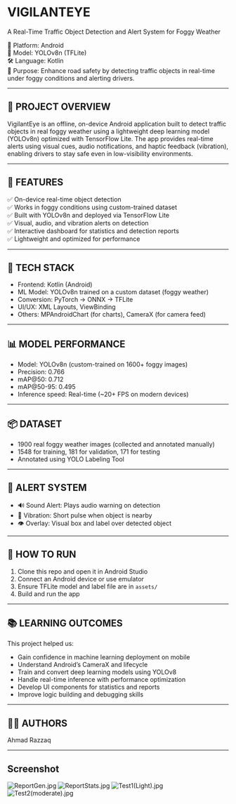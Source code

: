 VIGILANTEYE
============

A Real-Time Traffic Object Detection and Alert System for Foggy Weather

📱 Platform: Android  
🧠 Model: YOLOv8n (TFLite)  
🛠 Language: Kotlin  
🎯 Purpose: Enhance road safety by detecting traffic objects in real-time under foggy conditions and alerting drivers.

---

📌 PROJECT OVERVIEW
-------------------
VigilantEye is an offline, on-device Android application built to detect traffic objects in real foggy weather using a lightweight deep learning model (YOLOv8n) optimized with TensorFlow Lite. The app provides real-time alerts using visual cues, audio notifications, and haptic feedback (vibration), enabling drivers to stay safe even in low-visibility environments.

---

🧪 FEATURES
-----------
✅ On-device real-time object detection  
✅ Works in foggy conditions using custom-trained dataset  
✅ Built with YOLOv8n and deployed via TensorFlow Lite  
✅ Visual, audio, and vibration alerts on detection  
✅ Interactive dashboard for statistics and detection reports  
✅ Lightweight and optimized for performance

---

🧰 TECH STACK
-------------
- Frontend: Kotlin (Android)
- ML Model: YOLOv8n trained on a custom dataset (foggy weather)
- Conversion: PyTorch → ONNX → TFLite
- UI/UX: XML Layouts, ViewBinding
- Others: MPAndroidChart (for charts), CameraX (for camera feed)

---

📊 MODEL PERFORMANCE
---------------------
- Model: YOLOv8n (custom-trained on 1600+ foggy images)
- Precision: 0.766
- mAP@50: 0.712
- mAP@50-95: 0.495
- Inference speed: Real-time (~20+ FPS on modern devices)

---

📦 DATASET
-----------
- 1900 real foggy weather images (collected and annotated manually)
- 1548 for training, 181 for validation, 171 for testing
- Annotated using YOLO Labeling Tool

---

📣 ALERT SYSTEM
----------------
- 🔊 Sound Alert: Plays audio warning on detection
- 📳 Vibration: Short pulse when object is nearby
- 👁 Overlay: Visual box and label over detected object

---

📌 HOW TO RUN
-------------
1. Clone this repo and open it in Android Studio
2. Connect an Android device or use emulator
3. Ensure TFLite model and label file are in `assets/`
4. Build and run the app

---

📚 LEARNING OUTCOMES
---------------------
This project helped us:
- Gain confidence in machine learning deployment on mobile
- Understand Android’s CameraX and lifecycle
- Train and convert deep learning models using YOLOv8
- Handle real-time inference with performance optimization
- Develop UI components for statistics and reports
- Improve logic building and debugging skills

---

👨‍💻 AUTHORS
------------
Ahmad Razzaq

---
Screenshot
-----------
![ReportGen.jpg](..%2F8th%20FYP%20Report%2FConference%20Paper%20Data%2FReportGen.jpg)
![ReportStats.jpg](..%2F8th%20FYP%20Report%2FConference%20Paper%20Data%2FReportStats.jpg)
![Test1(Light).jpg](..%2F8th%20FYP%20Report%2FConference%20Paper%20Data%2FTest1%28Light%29.jpg)
![Test2(moderate).jpg](..%2F8th%20FYP%20Report%2FConference%20Paper%20Data%2FTest2%28moderate%29.jpg)